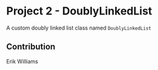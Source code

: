 # Project 2 - DoublyLinkedList

A custom doubly linked list class named `DoublyLinkedList`

## Contribution

Erik Williams
